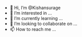 - 👋 Hi, I’m @Kishansurage
- 👀 I’m interested in ...
- 🌱 I’m currently learning ...
- 💞️ I’m looking to collaborate on ...
- 📫 How to reach me ...

<!---
Kishansurage/Kishansurage is a ✨ special ✨ repository because its `README.md` (this file) appears on your GitHub profile.
You can click the Preview link to take a look at your changes.
--->
